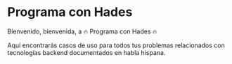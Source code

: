 # Programa con Hades

Bienvenido, bienvenida, a :fire: Programa con Hades :fire:

Aquí encontrarás casos de uso para todos tus problemas relacionados con tecnologías backend documentados en habla hispana.

